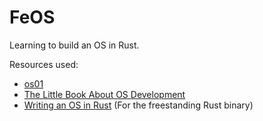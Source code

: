 # FeOS
Learning to build an OS in Rust.


Resources used:
- [os01](https://tuhdo.github.io/os01/)
- [The Little Book About OS Development](https://littleosbook.github.io/)
- [Writing an OS in Rust](https://os.phil-opp.com/) (For the freestanding Rust binary)
